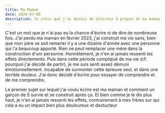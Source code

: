 ```yaml
---
title: Ma Maman
date: 2024-07-05
description: Je crois que j'ai besoin de discuter à propos de ma maman
---
```


C'est un mot que je n'ai pas eu la chance d'écrire ni de dire de nombreuse fois. J'ai perdu ma maman en février 2023, j'ai construit ma vie sans, bien que mon père se soit remarier il y a une dizaine d'année avec une personne qui l'a beaucoup apporté. Rien ne peut remplacer une mère dans la construction d'unr personne.
Honnêtement, je n'en ai jamais ressenti les effets directements. Puis dans cette période complqiué de ma vie (cf: pourquoi j'ai décidé de partir), je me suis senti assez démuni émotionnellement. incapable de surmonter cette épreuve seul, et dans une terrible douleur. 
J'ai donc décidé d'écrire pour essayer de comprendre et de me comprendre. 

Le premier sujet sur lequel j'ai voulu écrire est ma maman et comment un garçon de 5 survie et se construit après ça. Et bien comme je le dis plus haut, je n'en ai jamais ressenti les effets, contrairement à mes frères sur qui cela a eu un impact  bien plus douloureux et destucteur